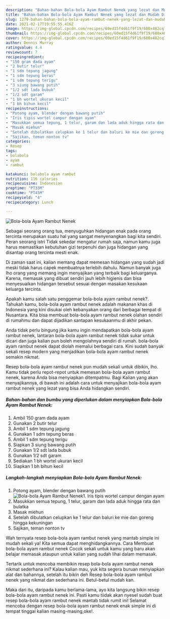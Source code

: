 ```yaml
---
description: "Bahan-bahan Bola-bola Ayam Rambut Nenek yang lezat dan Mudah Dibuat"
title: "Bahan-bahan Bola-bola Ayam Rambut Nenek yang lezat dan Mudah Dibuat"
slug: 1279-bahan-bahan-bola-bola-ayam-rambut-nenek-yang-lezat-dan-mudah-dibuat
date: 2021-02-17T19:55:55.416Z
image: https://img-global.cpcdn.com/recipes/60ed15f4d61f9f19/680x482cq70/bola-bola-ayam-rambut-nenek-foto-resep-utama.jpg
thumbnail: https://img-global.cpcdn.com/recipes/60ed15f4d61f9f19/680x482cq70/bola-bola-ayam-rambut-nenek-foto-resep-utama.jpg
cover: https://img-global.cpcdn.com/recipes/60ed15f4d61f9f19/680x482cq70/bola-bola-ayam-rambut-nenek-foto-resep-utama.jpg
author: Dennis Murray
ratingvalue: 4.4
reviewcount: 7
recipeingredient:
- "150 gram dada ayam"
- "2 butir telur"
- "1 sdm tepung jagung"
- "1 sdm tepung beras"
- "1 sdm tepung terigu"
- "3 siung bawang putih"
- "1/2 sdt lada bubuk"
- "1/2 sdt garam"
- "1 bh wortel ukuran kecil"
- "1 bh bihun kecil"
recipeinstructions:
- "Potong ayam, blender dengan bawang putih"
- "Iris tipis wortel campur dengan ayam"
- "Masukkan semua tepung, 1 telur, garam dan lada aduk hingga rata dan bulatka"
- "Masak miehun"
- "Setelah dibulatkan celupkan ke 1 telur dan baluri ke mie dan goreng hingga kekuningan"
- "Sajikan, teman nonton tv"
categories:
- Resep
tags:
- bolabola
- ayam
- rambut

katakunci: bolabola ayam rambut 
nutrition: 116 calories
recipecuisine: Indonesian
preptime: "PT33M"
cooktime: "PT45M"
recipeyield: "4"
recipecategory: Lunch

---
```



![Bola-bola Ayam Rambut Nenek](https://img-global.cpcdn.com/recipes/60ed15f4d61f9f19/680x482cq70/bola-bola-ayam-rambut-nenek-foto-resep-utama.jpg)

Sebagai seorang orang tua, menyuguhkan hidangan enak pada orang tercinta merupakan suatu hal yang sangat menyenangkan bagi kita sendiri. Peran seorang istri Tidak sekedar mengatur rumah saja, namun kamu juga harus memastikan kebutuhan gizi terpenuhi dan juga hidangan yang disantap orang tercinta mesti enak.

Di zaman  saat ini, kalian memang dapat memesan hidangan yang sudah jadi meski tidak harus capek membuatnya terlebih dahulu. Namun banyak juga lho orang yang memang ingin menyajikan yang terbaik bagi keluarganya. Karena, memasak yang dibuat sendiri jauh lebih higienis dan bisa menyesuaikan hidangan tersebut sesuai dengan masakan kesukaan keluarga tercinta. 



Apakah kamu salah satu penggemar bola-bola ayam rambut nenek?. Tahukah kamu, bola-bola ayam rambut nenek adalah makanan khas di Indonesia yang kini disukai oleh kebanyakan orang dari berbagai tempat di Nusantara. Kita bisa membuat bola-bola ayam rambut nenek olahan sendiri di rumahmu dan dapat dijadikan santapan kesukaanmu di akhir pekan.

Anda tidak perlu bingung jika kamu ingin mendapatkan bola-bola ayam rambut nenek, lantaran bola-bola ayam rambut nenek tidak sukar untuk dicari dan juga kalian pun boleh mengolahnya sendiri di rumah. bola-bola ayam rambut nenek dapat diolah memalui berbagai cara. Kini sudah banyak sekali resep modern yang menjadikan bola-bola ayam rambut nenek semakin nikmat.

Resep bola-bola ayam rambut nenek pun mudah sekali untuk dibikin, lho. Kamu tidak perlu repot-repot untuk memesan bola-bola ayam rambut nenek, karena Anda bisa menyiapkan ditempatmu. Bagi Kalian yang akan menyajikannya, di bawah ini adalah cara untuk menyajikan bola-bola ayam rambut nenek yang lezat yang bisa Anda hidangkan sendiri.

<!--inarticleads1-->

##### Bahan-bahan dan bumbu yang diperlukan dalam menyiapkan Bola-bola Ayam Rambut Nenek:

1. Ambil 150 gram dada ayam
1. Gunakan 2 butir telur
1. Ambil 1 sdm tepung jagung
1. Gunakan 1 sdm tepung beras
1. Ambil 1 sdm tepung terigu
1. Siapkan 3 siung bawang putih
1. Gunakan 1/2 sdt lada bubuk
1. Gunakan 1/2 sdt garam
1. Sediakan 1 bh wortel ukuran kecil
1. Siapkan 1 bh bihun kecil




<!--inarticleads2-->

##### Langkah-langkah menyiapkan Bola-bola Ayam Rambut Nenek:

1. Potong ayam, blender dengan bawang putih
<img src="https://img-global.cpcdn.com/steps/a7315703a1e3cac1/160x128cq70/bola-bola-ayam-rambut-nenek-langkah-memasak-1-foto.jpg" alt="Bola-bola Ayam Rambut Nenek">1. Iris tipis wortel campur dengan ayam
1. Masukkan semua tepung, 1 telur, garam dan lada aduk hingga rata dan bulatka
1. Masak miehun
1. Setelah dibulatkan celupkan ke 1 telur dan baluri ke mie dan goreng hingga kekuningan
1. Sajikan, teman nonton tv




Wah ternyata resep bola-bola ayam rambut nenek yang mantab simple ini mudah sekali ya! Kita semua dapat menghidangkannya. Cara Membuat bola-bola ayam rambut nenek Cocok sekali untuk kamu yang baru akan belajar memasak ataupun untuk kalian yang sudah lihai dalam memasak.

Tertarik untuk mencoba membikin resep bola-bola ayam rambut nenek nikmat sederhana ini? Kalau kalian mau, yuk kita segera buruan menyiapkan alat dan bahannya, setelah itu bikin deh Resep bola-bola ayam rambut nenek yang nikmat dan sederhana ini. Betul-betul mudah kan. 

Maka dari itu, daripada kamu berlama-lama, ayo kita langsung bikin resep bola-bola ayam rambut nenek ini. Pasti kamu tiidak akan nyesel sudah buat resep bola-bola ayam rambut nenek mantab tidak rumit ini! Selamat mencoba dengan resep bola-bola ayam rambut nenek enak simple ini di tempat tinggal kalian masing-masing,oke!.

